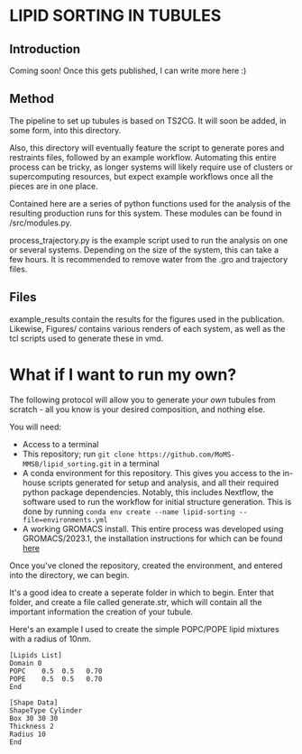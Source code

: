 # LIPID SORTING IN TUBULES

## Introduction
Coming soon! Once this gets published, I can write more here :)

## Method
The pipeline to set up tubules is based on TS2CG. It will soon be added, in some form, into this directory.

Also, this directory will eventually feature the script to generate pores and restraints files, followed by an example workflow. Automating this entire process can be tricky, as longer systems will likely require use of clusters or supercomputing resources, but expect example workflows once all the pieces are in one place.

Contained here are a series of python functions used for the analysis of the resulting production runs for this system. These modules can be found in /src/modules.py.

process_trajectory.py is the example script used to run the analysis on one or several systems. Depending on the size of the system, this can take a few hours. It is recommended to remove water from the .gro and trajectory files.

## Files
example_results contain the results for the figures used in the publication. Likewise, Figures/ contains various renders of each system, as well as the tcl scripts used to generate these in vmd. 

# What if I want to run my own?
The following protocol will allow you to generate *your own* tubules from scratch - all you know is your desired composition, and nothing else.

You will need: 
- Access to a terminal
- This repository; run ```git clone https://github.com/MoMS-MMSB/lipid_sorting.git``` in a terminal
- A conda environment for this repository. This gives you access to the in-house scripts generated for setup and analysis, and all their required python package dependencies. Notably, this includes Nextflow, the software used to run the workflow for initial structure generation. This is done by running ```conda env create --name lipid-sorting --file=environments.yml```
- A working GROMACS install. This entire process was developed using GROMACS/2023.1, the installation instructions for which can be found [here](https://manual.gromacs.org/documentation/2023.1/install-guide/index.html)

Once you've cloned the repository, created the environment, and entered into the directory, we can begin.

It's a good idea to create a seperate folder in which to begin. Enter that folder, and create a file called generate.str, which will contain all the important information the creation of your tubule.

Here's an example I used to create the simple POPC/POPE lipid mixtures with a radius of 10nm.

```
[Lipids List]
Domain 0
POPC    0.5  0.5   0.70
POPE    0.5  0.5   0.70
End

[Shape Data]
ShapeType Cylinder
Box 30 30 30
Thickness 2
Radius 10
End
```